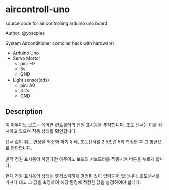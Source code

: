 # aircontroll-uno
source code for air controlling arduino uno board

Author: @yoseplee

System Airconditioner contoller hack with hardware!

* Arduino Uno
* Servo Mortor
  * pin: ~9
  * 5v
  * GND
* Light sensor(cds)
  * pin: A0
  * 3.2v
  * GND
  
## Description

이 아두이노 보드는 에어컨 컨트롤러의 전원 표시등을 추적합니다. 조도 센서는 이를 감시하고 있으며 작동 상태를 확인합니다.

센서 값이 튀는 현상을 최소화 하기 위해, 조도센서를 2.5초간 5회 측정한 후 그 평균으로 판단합니다.

만약 전원 표시등이 꺼진다면 아두이노 보드의 서보모터를 작동시켜 버튼을 누르게 합니다.

현재 전원 표시등의 상태는 휴리스틱하게 결정된 값이 입력되어 있습니다. 조도센서를 가져다 대고 그 값을 측정하여 해당 환경에 적정한 값을 설정하여야 합니다.
